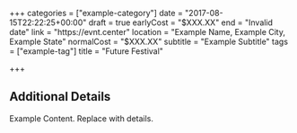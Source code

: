 +++
categories = ["example-category"]
date = "2017-08-15T22:22:25+00:00"
draft = true
earlyCost = "$XXX.XX"
end = "Invalid date"
link = "https://evnt.center"
location = "Example Name, Example City, Example State"
normalCost = "$XXX.XX"
subtitle = "Example Subtitle"
tags = ["example-tag"]
title = "Future Festival"

+++

<!--more-->

## Additional Details

Example Content. Replace with details.
